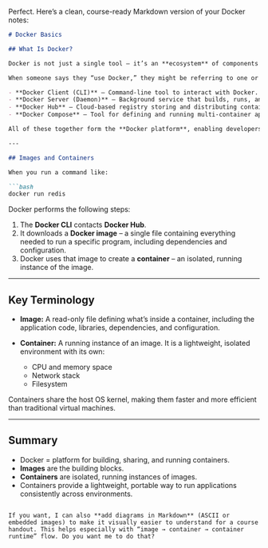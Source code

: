 Perfect. Here’s a clean, course-ready Markdown version of your Docker notes:

````markdown
# Docker Basics

## What Is Docker?

Docker is not just a single tool — it’s an **ecosystem** of components that work together to create and run *containers*.  

When someone says they “use Docker,” they might be referring to one or more of these components:

- **Docker Client (CLI)** – Command-line tool to interact with Docker.  
- **Docker Server (Daemon)** – Background service that builds, runs, and manages containers.  
- **Docker Hub** – Cloud-based registry storing and distributing container images.  
- **Docker Compose** – Tool for defining and running multi-container applications.

All of these together form the **Docker platform**, enabling developers to build, share, and run containerized applications.

---

## Images and Containers

When you run a command like:

```bash
docker run redis
````

Docker performs the following steps:

1. The **Docker CLI** contacts **Docker Hub**.
2. It downloads a **Docker image** – a single file containing everything needed to run a specific program, including dependencies and configuration.
3. Docker uses that image to create a **container** – an isolated, running instance of the image.

---

## Key Terminology

* **Image:**
  A read-only file defining what’s inside a container, including the application code, libraries, dependencies, and configuration.

* **Container:**
  A running instance of an image. It is a lightweight, isolated environment with its own:

  * CPU and memory space
  * Network stack
  * Filesystem

Containers share the host OS kernel, making them faster and more efficient than traditional virtual machines.

---

## Summary

* Docker = platform for building, sharing, and running containers.
* **Images** are the building blocks.
* **Containers** are isolated, running instances of images.
* Containers provide a lightweight, portable way to run applications consistently across environments.

```

If you want, I can also **add diagrams in Markdown** (ASCII or embedded images) to make it visually easier to understand for a course handout. This helps especially with “image → container → container runtime” flow. Do you want me to do that?
```

